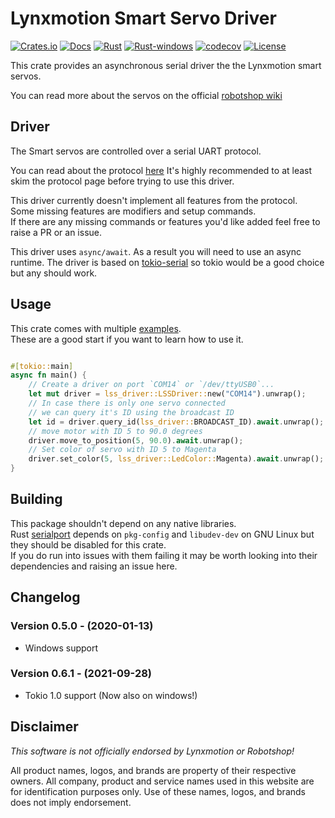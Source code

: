 # Lynxmotion Smart Servo Driver

[![Crates.io](https://img.shields.io/crates/v/lss_driver.svg)](https://crates.io/crates/lss_driver)
[![Docs](https://docs.rs/lss_driver/badge.svg)](https://docs.rs/lss_driver)
[![Rust](https://github.com/dmweis/lss_driver/workflows/Rust/badge.svg)](https://github.com/dmweis/lss_driver/actions)
[![Rust-windows](https://github.com/dmweis/lss_driver/workflows/Rust-windows/badge.svg)](https://github.com/dmweis/lss_driver/actions)
[![codecov](https://codecov.io/gh/dmweis/lss_driver/branch/main/graph/badge.svg)](https://codecov.io/gh/dmweis/lss_driver)
[![License](https://img.shields.io/crates/l/lss_driver)](https://github.com/dmweis/lss_driver)

This crate provides an asynchronous serial driver the the Lynxmotion smart servos.

You can read more about the servos on the official [robotshop wiki](https://www.robotshop.com/info/wiki/lynxmotion/view/lynxmotion-smart-servo/)

## Driver

The Smart servos are controlled over a serial UART protocol.

You can read about the protocol [here](https://www.robotshop.com/info/wiki/lynxmotion/view/lynxmotion-smart-servo/lss-communication-protocol/)
It's highly recommended to at least skim the protocol page before trying to use this driver.

This driver currently doesn't implement all features from the protocol.  
Some missing features are modifiers and setup commands.  
If there are any missing commands or features you'd like added feel free to raise a PR or an issue.

This driver uses `async/await`. As a result you will need to use an async runtime.
The driver is based on [tokio-serial](https://github.com/berkowski/tokio-serial) so tokio would be a good choice but any should work.

## Usage

This crate comes with multiple [examples](https://github.com/dmweis/lss_driver/tree/main/examples).  
These are a good start if you want to learn how to use it.

```rust no_run

#[tokio::main]
async fn main() {
    // Create a driver on port `COM14` or `/dev/ttyUSB0`...
    let mut driver = lss_driver::LSSDriver::new("COM14").unwrap();
    // In case there is only one servo connected
    // we can query it's ID using the broadcast ID
    let id = driver.query_id(lss_driver::BROADCAST_ID).await.unwrap();
    // move motor with ID 5 to 90.0 degrees
    driver.move_to_position(5, 90.0).await.unwrap();
    // Set color of servo with ID 5 to Magenta
    driver.set_color(5, lss_driver::LedColor::Magenta).await.unwrap();
}

```

## Building

This package shouldn't depend on any native libraries.  
Rust [serialport](https://gitlab.com/susurrus/serialport-rs) depends on `pkg-config` and `libudev-dev` on GNU Linux but they should be disabled for this crate.  
If you do run into issues with them failing it may be worth looking into their dependencies and raising an issue here.

## Changelog

### Version 0.5.0 - (2020-01-13)

- Windows support

### Version 0.6.1 - (2021-09-28)

- Tokio 1.0 support (Now also on windows!)

## Disclaimer

_This software is not officially endorsed by Lynxmotion or Robotshop!_

All product names, logos, and brands are property of their respective owners. All company, product and service names used in this website are for identification purposes only. Use of these names, logos, and brands does not imply endorsement.
